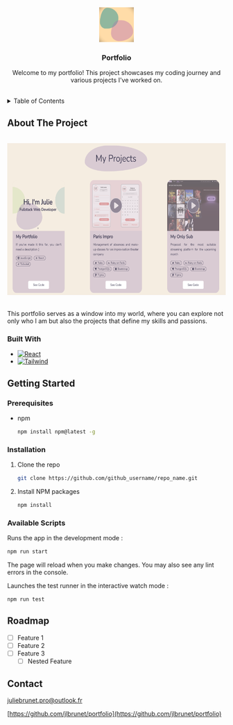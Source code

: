 <br />
<a name="readme-top"></a>
<br />
<div align="center">
  <a href="https://github.com/jlbrunet/portfolio">
    <img src="public/favicon.ico" alt="Logo" width="80" height="80">
  </a>

<h3 align="center">Portfolio</h3>

  <p align="center">
     Welcome to my portfolio! This project showcases my coding journey and various projects I've worked on. 
    <br />
    <br />
  </p>
</div>

<details>
  <summary>Table of Contents</summary>
  <ol>
    <li>
      <a href="#about-the-project">About The Project</a>
      <ul>
        <li><a href="#built-with">Built With</a></li>
      </ul>
    </li>
    <li>
      <a href="#getting-started">Getting Started</a>
      <ul>
        <li><a href="#prerequisites">Prerequisites</a></li>
        <li><a href="#installation">Installation</a></li>
      </ul>
    </li>
    <li><a href="#usage">Usage</a></li>
    <li><a href="#roadmap">Roadmap</a></li>
    <li><a href="#contributing">Contributing</a></li>
    <li><a href="#contact">Contact</a></li>
    <li><a href="#acknowledgments">Acknowledgments</a></li>
  </ol>
</details>

## About The Project

<br />
<div align="center"><img src="src/assets/projectsImage.png" alt="presentation of portfolio" width="600" height="350"></div>
<br />

<p>This portfolio serves as a window into my world, where you can explore not only who I am but also the projects that define my skills and passions.</p>

### Built With

* [![React][React.js]][React-url]
* [![Tailwind][Tailwind.com]][Tailwind-url]

## Getting Started

### Prerequisites

* npm
  ```sh
  npm install npm@latest -g
  ```

### Installation

1. Clone the repo
   ```sh
   git clone https://github.com/github_username/repo_name.git
   ```
2. Install NPM packages
   ```sh
   npm install
   ```
### Available Scripts

Runs the app in the development mode :
```sh
npm run start
```
The page will reload when you make changes. You may also see any lint errors in the console.

Launches the test runner in the interactive watch mode :
```sh
npm run test
```
## Roadmap

- [ ] Feature 1
- [ ] Feature 2
- [ ] Feature 3
    - [ ] Nested Feature

## Contact

juliebrunet.pro@outlook.fr

[https://github.com/jlbrunet/portfolio](https://github.com/jlbrunet/portfolio)

<!-- MARKDOWN LINKS & IMAGES -->
[React.js]: https://img.shields.io/badge/React-20232A?style=for-the-badge&logo=react&logoColor=61DAFB
[React-url]: https://reactjs.org/
[Tailwind.com]: https://img.shields.io/badge/Tailwind_CSS-38B2AC?style=for-the-badge&logo=tailwind-css&logoColor=white
[Tailwind-url]: https://tailwindcss.com/
